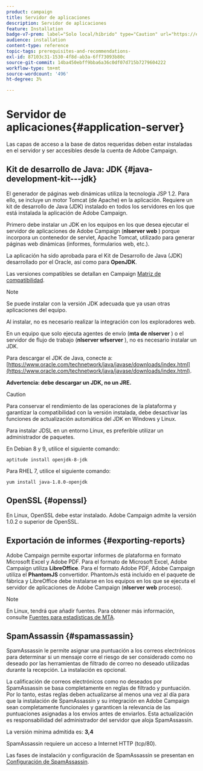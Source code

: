 ```yaml
---
product: campaign
title: Servidor de aplicaciones
description: Servidor de aplicaciones
feature: Installation
badge-v7-prem: label="Solo local/híbrido" type="Caution" url="https://experienceleague.adobe.com/docs/campaign-classic/using/installing-campaign-classic/architecture-and-hosting-models/hosting-models-lp/hosting-models.html?lang=es" tooltip="Se aplica solo a implementaciones On-premise e híbridas"
audience: installation
content-type: reference
topic-tags: prerequisites-and-recommendations-
exl-id: 87103c31-1530-4f8d-ab3a-6ff73093b80c
source-git-commit: 14ba450ebff9bba6a36c0df07d715b7279604222
workflow-type: tm+mt
source-wordcount: '496'
ht-degree: 3%

---
```


# Servidor de aplicaciones{#application-server}



Las capas de acceso a la base de datos requeridas deben estar instaladas en el servidor y ser accesibles desde la cuenta de Adobe Campaign.

## Kit de desarrollo de Java: JDK {#java-development-kit---jdk}

El generador de páginas web dinámicas utiliza la tecnología JSP 1.2. Para ello, se incluye un motor Tomcat (de Apache) en la aplicación. Requiere un kit de desarrollo de Java (JDK) instalado en todos los servidores en los que está instalada la aplicación de Adobe Campaign.

Primero debe instalar un JDK en los equipos en los que desea ejecutar el servidor de aplicaciones de Adobe Campaign (**nlserver web** ) porque incorpora un contenedor de servlet, Apache Tomcat, utilizado para generar páginas web dinámicas (informes, formularios web, etc.).

La aplicación ha sido aprobada para el Kit de Desarrollo de Java (JDK) desarrollado por el Oracle, así como para **OpenJDK**.

Las versiones compatibles se detallan en Campaign [Matriz de compatibilidad](../../rn/using/compatibility-matrix.md).

>[!NOTE]
>
>Se puede instalar con la versión JDK adecuada que ya usan otras aplicaciones del equipo.
>  
>Al instalar, no es necesario realizar la integración con los exploradores web.
>
>En un equipo que solo ejecuta agentes de envío (**mta de nlserver** ) o el servidor de flujo de trabajo (**nlserver wfserver** ), no es necesario instalar un JDK.

Para descargar el JDK de Java, conecte a: [https://www.oracle.com/technetwork/java/javase/downloads/index.html](https://www.oracle.com/technetwork/java/javase/downloads/index.html).

**Advertencia: debe descargar un JDK, no un JRE.**

>[!CAUTION]
>
>Para conservar el rendimiento de las operaciones de la plataforma y garantizar la compatibilidad con la versión instalada, debe desactivar las funciones de actualización automática del JDK en Windows y Linux.

Para instalar JDSL en un entorno Linux, es preferible utilizar un administrador de paquetes.

En Debian 8 y 9, utilice el siguiente comando:

```
aptitude install openjdk-8-jdk
```

Para RHEL 7, utilice el siguiente comando:

```
yum install java-1.8.0-openjdk
```

## OpenSSL {#openssl}

En Linux, OpenSSL debe estar instalado. Adobe Campaign admite la versión 1.0.2 o superior de OpenSSL.

## Exportación de informes {#exporting-reports}

Adobe Campaign permite exportar informes de plataforma en formato Microsoft Excel y Adobe PDF. Para el formato de Microsoft Excel, Adobe Campaign utiliza **LibreOffice**. Para el formato Adobe PDF, Adobe Campaign utiliza el **PhantomJS** convertidor. PhantomJs está incluido en el paquete de fábrica y LibreOffice debe instalarse en los equipos en los que se ejecuta el servidor de aplicaciones de Adobe Campaign (**nlserver web** proceso).

>[!NOTE]
>
>En Linux, tendrá que añadir fuentes. Para obtener más información, consulte [Fuentes para estadísticas de MTA](../../installation/using/prerequisites-of-campaign-installation-in-linux.md#fonts-for-mta-statistics).

## SpamAssassin {#spamassassin}

SpamAssassin le permite asignar una puntuación a los correos electrónicos para determinar si un mensaje corre el riesgo de ser considerado como no deseado por las herramientas de filtrado de correo no deseado utilizadas durante la recepción. La instalación es opcional.

La calificación de correos electrónicos como no deseados por SpamAssassin se basa completamente en reglas de filtrado y puntuación. Por lo tanto, estas reglas deben actualizarse al menos una vez al día para que la instalación de SpamAssassin y su integración en Adobe Campaign sean completamente funcionales y garanticen la relevancia de las puntuaciones asignadas a los envíos antes de enviarlos. Esta actualización es responsabilidad del administrador del servidor que aloja SpamAssassin.

La versión mínima admitida es: **3,4**

SpamAssassin requiere un acceso a Internet HTTP (tcp/80).

Las fases de instalación y configuración de SpamAssassin se presentan en [Configuración de SpamAssassin](../../installation/using/configuring-spamassassin.md).
